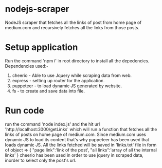 # nodejs-scraper
NodeJS scraper that fetches all the links of post from home page of medium.com and recursively fetches all the links from those posts.


# Setup application
Run the command 'npm i' in root directory to install all the depedencies.
Dependencies used:-
1) cheerio - Able to use Jquery while scraping data from web.
2) express - setting up router for the application.
3) puppeteer - to load dynamic JS generated by website.
4) fs - to create and save data into file.

# Run code 
run the command 'node index.js' and the hit url 'http://localhost:3000/getLinks' which will run a function that fetches all the links of posts on home page of medium.com. Since medium.com uses dynamic JS to load its content that's why puppeteer has been used that loads dynamic JS.
All the links fetched will be saved in 'links.txt' file in form of object => {
    "page link":'link of the post',
    "all links":'array of all the internal links'
}
cheerio has been used in order to use jquery in scraped data, inorder to select only the post's url.
